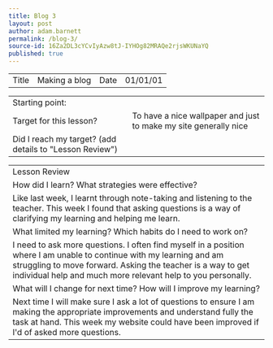 ```yaml
---
title: Blog 3
layout: post
author: adam.barnett
permalink: /blog-3/
source-id: 16Za2DL3cYCvIyAzw8tJ-IYHOg82MRAQe2rjsWKUNaYQ
published: true
---
```

<table>
  <tr>
    <td>Title</td>
    <td>Making a blog</td>
    <td>Date</td>
    <td>01/01/01</td>
  </tr>
</table>


<table>
  <tr>
    <td>Starting point:</td>
    <td></td>
  </tr>
  <tr>
    <td>Target for this lesson?</td>
    <td>To have a nice wallpaper and just to make my site generally nice</td>
  </tr>
  <tr>
    <td>Did I reach my target? 
(add details to "Lesson Review")</td>
    <td> </td>
  </tr>
</table>


<table>
  <tr>
    <td>Lesson Review</td>
  </tr>
  <tr>
    <td>How did I learn? What strategies were effective? </td>
  </tr>
  <tr>
    <td>Like last week, I learnt through note-taking and listening to the teacher. This week I found that asking questions is a way of clarifying my learning and helping me learn.</td>
  </tr>
  <tr>
    <td>What limited my learning? Which habits do I need to work on? </td>
  </tr>
  <tr>
    <td>I need to ask more questions. I often find myself in a position where I am unable to continue with my learning and am struggling to move forward. Asking the teacher is a way to get individual help and much more relevant help to you personally.</td>
  </tr>
  <tr>
    <td>What will I change for next time? How will I improve my learning?</td>
  </tr>
  <tr>
    <td>Next time I will make sure I ask a lot of questions to ensure I am making the appropriate improvements and understand fully the task at hand. This week my website could have been improved if I'd of asked more questions. </td>
  </tr>
</table>


